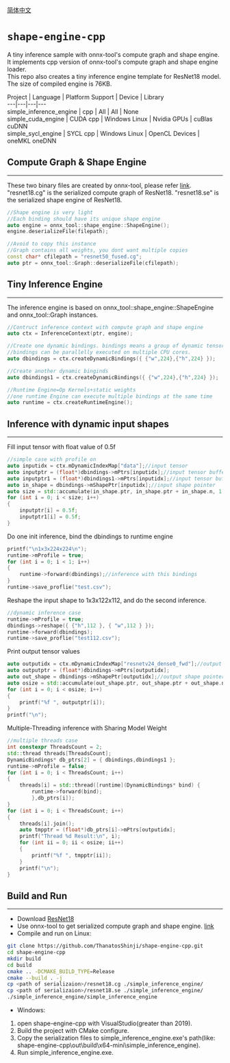 <a href="README_CN.md">简体中文</a>
# `shape-engine-cpp`

A tiny inference sample with onnx-tool's compute graph and shape engine.  It implements cpp version of onnx-tool's compute graph and shape engine loader.   
This repo also creates a tiny inference engine template for ResNet18 model. The size of compiled engine is 76KB.
  
Project | Language | Platform Support | Device | Library  
---|---|---|---  
simple_inference_engine | cpp |  All | All | None  
simple_cuda_engine | CUDA cpp | Windows Linux | Nvidia GPUs | cuBlas cuDNN  
simple_sycl_engine | SYCL cpp | Windows Linux | OpenCL Devices | oneMKL oneDNN  
  
  
## Compute Graph & Shape Engine  
---
These two binary files are created by onnx-tool, please refer [link](https://github.com/ThanatosShinji/onnx-tool/blob/main/data/inference_engine.md).  
"resnet18.cg" is the serialized compute graph of ResNet18. "resnet18.se" is the serialized shape engine of ResNet18. 
~~~cpp
//Shape engine is very light
//Each binding should have its unique shape engine
auto engine = onnx_tool::shape_engine::ShapeEngine();
engine.deserializeFile(filepath);

//Avoid to copy this instance
//Graph contains all weights, you dont want multiple copies
const char* cfilepath = "resnet50_fused.cg";
auto ptr = onnx_tool::Graph::deserializeFile(cfilepath);
~~~

## Tiny Inference Engine
---
The inference engine is based on onnx_tool::shape_engine::ShapeEngine and onnx_tool::Graph instances.
~~~cpp
//Contruct inference context with compute graph and shape engine
auto ctx = InferenceContext(ptr, engine);

//Create one dynamic bindings. bindings means a group of dynamic tensors,
//bindings can be parallelly executed on multiple CPU cores.
auto dbindings = ctx.createDynamicBindings({ {"w",224},{"h",224} });

//Create another dynamic binginds 
auto dbindings1 = ctx.createDynamicBindings({ {"w",224},{"h",224} });

//Runtime Engine=Op Kernels+static weights
//one runtime Engine can execute multiple bindings at the same time
auto runtime = ctx.createRuntimeEngine();
~~~

## Inference with dynamic input shapes
---
Fill input tensor with float value of 0.5f
~~~cpp
//simple case with profile on
auto inputidx = ctx.mDynamicIndexMap["data"];//input tensor
auto inputptr = (float*)dbindings->mPtrs[inputidx];//input tensor buffer
auto inputptr1 = (float*)dbindings1->mPtrs[inputidx];//input tensor buffer
auto in_shape = dbindings->mShapePtr[inputidx];//input shape pointer
auto size = std::accumulate(in_shape.ptr, in_shape.ptr + in_shape.n, 1, std::multiplies<int>());
for (int i = 0; i < size; i++)
{
	inputptr[i] = 0.5f;
	inputptr1[i] = 0.5f;
}
~~~
Do one init inference, bind the dbindings to runtime engine
~~~cpp
printf("\n1x3x224x224\n");
runtime->mProfile = true;
for (int i = 0; i < 1; i++)
{
	runtime->forward(dbindings);//inference with this bindings
}
runtime->save_proflie("test.csv");
~~~
Reshape the input shape to 1x3x122x112, and do the second inference.
~~~cpp
//dynamic inference case
runtime->mProfile = true;
dbindings->reshape({ {"h",112 }, { "w",112 } });
runtime->forward(dbindings);
runtime->save_proflie("test112.csv");
~~~
Print output tensor values
~~~cpp
auto outputidx = ctx.mDynamicIndexMap["resnetv24_dense0_fwd"];//output tensor
auto outputptr = (float*)dbindings->mPtrs[outputidx];
auto out_shape = dbindings->mShapePtr[outputidx];//output shape pointer
auto osize = std::accumulate(out_shape.ptr, out_shape.ptr + out_shape.n, 1, std::multiplies<int>());
for (int i = 0; i < osize; i++)
{
	printf("%f ", outputptr[i]);
}
printf("\n");
~~~
Multiple-Threading inference with Sharing Model Weight
~~~cpp
//multiple threads case
int constexpr ThreadsCount = 2;
std::thread threads[ThreadsCount];
DynamicBindings* db_ptrs[2] = { dbindings,dbindings1 };
runtime->mProfile = false;
for (int i = 0; i < ThreadsCount; i++)
{
	threads[i] = std::thread([runtime](DynamicBindings* bind) {
		runtime->forward(bind);
		},db_ptrs[i]);
}
for (int i = 0; i < ThreadsCount; i++)
{
	threads[i].join();
	auto tmpptr = (float*)db_ptrs[i]->mPtrs[outputidx];
	printf("Thread %d Result:\n", i);
	for (int ii = 0; ii < osize; ii++)
	{
		printf("%f ", tmpptr[ii]);
	}
	printf("\n");
}
~~~
## Build and Run
---
- Download [ResNet18](https://github.com/onnx/models/blob/main/vision/classification/resnet/model/resnet18-v1-7.onnx)
- Use onnx-tool to get serialized compute graph and shape engine. [link](https://github.com/ThanatosShinji/onnx-tool/blob/main/data/inference_engine.md)
- Compile and run on Linux:
~~~bash
git clone https://github.com/ThanatosShinji/shape-engine-cpp.git
cd shape-engine-cpp
mkdir build
cd build
cmake .. -DCMAKE_BUILD_TYPE=Release
cmake --build . -j
cp <path of serializaion>/resnet18.cg ./simple_inference_engine/
cp <path of serializaion>/resnet18.se ./simple_inference_engine/
./simple_inference_engine/simple_inference_engine
~~~
- Windows:  
1. open shape-engine-cpp with VisualStudio(greater than 2019).   
2. Build the project with CMake configure. 
3. Copy the serialization files to simple_inference_engine.exe's path(like: shape-engine-cpp\out\build\x64-mini\simple_inference_engine).  
4. Run simple_inference_engine.exe.